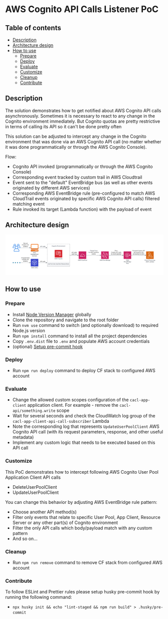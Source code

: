 # AWS Cognito API Calls Listener PoC

## Table of contents

- [Description](#description)
- [Architecture design](#architecture-design)
- [How to use](#how-to-use)
  - [Prepare](#prepare)
  - [Deploy](#deploy)
  - [Evaluate](#evaluate)
  - [Customize](#customize)
  - [Cleanup](#cleanup)
  - [Contribute](#contribute)

## Description

The solution demonstrates how to get notified about AWS Cognito API calls asynchronously.
Sometimes it is necessary to react to any change in the Cognito environment immediately. But Cognito quotas are pretty
restrictive in terms of calling its API so it can't be done pretty often

This solution can be adjusted to intercept any change in the Cognito environment that was done via an AWS Cognito API call (no
matter whether it was done programmatically or through the AWS Cognito Console).

Flow:

- Cognito API invoked (programmatically or through the AWS Cognito Console)
- Corresponding event tracked by custom trail in AWS Cloudtrail
- Event sent to the "default" EventBridge bus (as well as other events originated by different AWS
  services)
- Corresponding AWS EventBridge rule (pre-configured to match AWS CloudTrail events originated by specific AWS Cognito
  API calls) filtered matching event
- Rule invoked its target (Lambda function) with the payload of event

## Architecture design

<div align="center">
<img src="./docs/flow.png" />
</div>

## How to use

### Prepare

- Install [Node Version Manager](https://github.com/nvm-sh/nvm) globally
- Clone the repository and navigate to the root folder
- Run `nvm use` command to switch (and optionally download) to required Node.js version
- Run `npm install` command to install all the project dependencies
- Copy `.env.dist` file to `.env` and populate AWS account credentials
- (optional) [Setup pre-commit hook](#contribute)

### Deploy

- Run `npm run deploy` command to deploy CF stack to configured AWS account

### Evaluate

- Change the allowed custom scopes configuration of the `cacl-app-client` application client. For example - remove the
  `cacl-api/something.write` scope
- Wait for several seconds and check the CloudWatch log group of the `cacl-app-client-api-call-subscriber` Lambda
- Note the corresponding log that represents `UpdateUserPoolClient` AWS Cognito API call (with its request parameters,
  response, and other useful metadata)
- Implement any custom logic that needs to be executed based on this API call

### Customize

This PoC demonstrates how to intercept following AWS Cognito User Pool Application Client API calls

- DeleteUserPoolClient
- UpdateUserPoolClient

You can change this behavior by adjusting AWS EventBridge rule pattern:

- Choose another API method(s)
- Filter only events that relate to specific User Pool, App Client, Resource Server or any other part(s) of Cognito
  environment
- Filter the only API calls which body/payload match with any custom pattern
- And so on...

### Cleanup

- Run `npm run remove` command to remove CF stack from configured AWS account

### Contribute

To follow ESLint and Prettier rules please setup husky pre-commit hook by running the following command:

- `npx husky init && echo "lint-staged && npm run build" > .husky/pre-commit`
